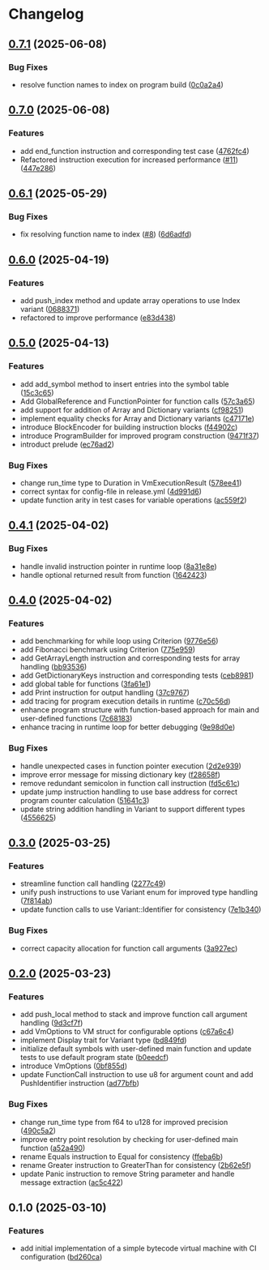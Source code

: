 # Changelog

## [0.7.1](https://github.com/burdockcascade/bytevm/compare/v0.7.0...v0.7.1) (2025-06-08)


### Bug Fixes

* resolve function names to index on program build ([0c0a2a4](https://github.com/burdockcascade/bytevm/commit/0c0a2a4c11ce20a63357b8f01175f4ee8c9293eb))

## [0.7.0](https://github.com/burdockcascade/bytevm/compare/v0.6.1...v0.7.0) (2025-06-08)


### Features

* add end_function instruction and corresponding test case ([4762fc4](https://github.com/burdockcascade/bytevm/commit/4762fc4299d0eb4722d5bed6e1ca8dba5a61b855))
* Refactored instruction execution for increased performance ([#11](https://github.com/burdockcascade/bytevm/issues/11)) ([447e286](https://github.com/burdockcascade/bytevm/commit/447e286805154c1a388cb4ed22b0750284d19bf3))

## [0.6.1](https://github.com/burdockcascade/bytevm/compare/v0.6.0...v0.6.1) (2025-05-29)


### Bug Fixes

* fix resolving function name to index ([#8](https://github.com/burdockcascade/bytevm/issues/8)) ([6d6adfd](https://github.com/burdockcascade/bytevm/commit/6d6adfdfc3db04ac2a931d0fba2fa17e4d163a3c))

## [0.6.0](https://github.com/burdockcascade/bytevm/compare/v0.5.0...v0.6.0) (2025-04-19)


### Features

* add push_index method and update array operations to use Index variant ([0688371](https://github.com/burdockcascade/bytevm/commit/06883718255a82f43dc9e0131669d263a0719005))
* refactored to improve performance ([e83d438](https://github.com/burdockcascade/bytevm/commit/e83d43814f7d2231a5e6bc791d0901e1ea912b26))

## [0.5.0](https://github.com/burdockcascade/bytevm/compare/v0.4.1...v0.5.0) (2025-04-13)


### Features

* add add_symbol method to insert entries into the symbol table ([15c3c65](https://github.com/burdockcascade/bytevm/commit/15c3c655b60e3b32f908e89d14b9a96966864c70))
* Add GlobalReference and FunctionPointer for function calls ([57c3a65](https://github.com/burdockcascade/bytevm/commit/57c3a65199061d15d53f7e4d6796189cd5d7e19f))
* add support for addition of Array and Dictionary variants ([cf98251](https://github.com/burdockcascade/bytevm/commit/cf982517b9d62a655d40a52bc03b2fe20aa1e086))
* implement equality checks for Array and Dictionary variants ([c47171e](https://github.com/burdockcascade/bytevm/commit/c47171e61bb2710f40c501939251be2eef3e94d9))
* introduce BlockEncoder for building instruction blocks ([f44902c](https://github.com/burdockcascade/bytevm/commit/f44902c702424ef379d9451c918cfa240bf20ac9))
* introduce ProgramBuilder for improved program construction ([9471f37](https://github.com/burdockcascade/bytevm/commit/9471f375a847c34b6fddf02b7250b97fe8ee80cd))
* introduct prelude ([ec76ad2](https://github.com/burdockcascade/bytevm/commit/ec76ad27f61f5c0a1a1828906e1b636935b93574))


### Bug Fixes

* change run_time type to Duration in VmExecutionResult ([578ee41](https://github.com/burdockcascade/bytevm/commit/578ee41599bdadb3d37d93207fd0b67677e15931))
* correct syntax for config-file in release.yml ([4d991d6](https://github.com/burdockcascade/bytevm/commit/4d991d62feff141acbc1eda79cfaee5374ca488b))
* update function arity in test cases for variable operations ([ac559f2](https://github.com/burdockcascade/bytevm/commit/ac559f280d147b74c98c0663750e5e28f0c777e7))

## [0.4.1](https://github.com/burdockcascade/bytevm/compare/v0.4.0...v0.4.1) (2025-04-02)


### Bug Fixes

* handle invalid instruction pointer in runtime loop ([8a31e8e](https://github.com/burdockcascade/bytevm/commit/8a31e8eb9118c415f728b5070dc0aac98c2a0e42))
* handle optional returned result from function ([1642423](https://github.com/burdockcascade/bytevm/commit/1642423f7df555fe0cda7a11df824f3bd8600724))

## [0.4.0](https://github.com/burdockcascade/bytevm/compare/v0.3.0...v0.4.0) (2025-04-02)


### Features

* add benchmarking for while loop using Criterion ([9776e56](https://github.com/burdockcascade/bytevm/commit/9776e567255cb3cea19d0aea64269f49156f8dfd))
* add Fibonacci benchmark using Criterion ([775e959](https://github.com/burdockcascade/bytevm/commit/775e959a220b03cac36cd006cf6efcf20d438de5))
* add GetArrayLength instruction and corresponding tests for array handling ([bb93536](https://github.com/burdockcascade/bytevm/commit/bb935366c21030f580363bc35de94eefb330b997))
* add GetDictionaryKeys instruction and corresponding tests ([ceb8981](https://github.com/burdockcascade/bytevm/commit/ceb89811b4ca6dd4af5f240977caf3d92d7b5822))
* add global table for functions ([3fa61e1](https://github.com/burdockcascade/bytevm/commit/3fa61e19d37af35986facbbc4be2b06315090a8c))
* add Print instruction for output handling ([37c9767](https://github.com/burdockcascade/bytevm/commit/37c976720bc7d437cdae03ff9a4a4dd661d77d7d))
* add tracing for program execution details in runtime ([c70c56d](https://github.com/burdockcascade/bytevm/commit/c70c56d95bf98cb8cfbba56c5695b35c92d5a729))
* enhance program structure with function-based approach for main and user-defined functions ([7c68183](https://github.com/burdockcascade/bytevm/commit/7c681838b0d5571ebe1b135d312ac63f14b2468a))
* enhance tracing in runtime loop for better debugging ([9e98d0e](https://github.com/burdockcascade/bytevm/commit/9e98d0e8a6d4667d51f988cc396074b568223d56))


### Bug Fixes

* handle unexpected cases in function pointer execution ([2d2e939](https://github.com/burdockcascade/bytevm/commit/2d2e939c2f50c5cc1dd43bf3ef9d3ad1adbcc579))
* improve error message for missing dictionary key ([f28658f](https://github.com/burdockcascade/bytevm/commit/f28658ffd6b712999a8f164185671501af8117f2))
* remove redundant semicolon in function call instruction ([fd5c61c](https://github.com/burdockcascade/bytevm/commit/fd5c61c2ef95b827d77afa5eda8b7dc2e46d7661))
* update jump instruction handling to use base address for correct program counter calculation ([51641c3](https://github.com/burdockcascade/bytevm/commit/51641c385a0e0c8839fc38738d7155bebd19e864))
* update string addition handling in Variant to support different types ([4556625](https://github.com/burdockcascade/bytevm/commit/45566250cdb26d752da2fe86074fec27fab89987))

## [0.3.0](https://github.com/burdockcascade/bytevm/compare/v0.2.0...v0.3.0) (2025-03-25)


### Features

* streamline function call handling ([2277c49](https://github.com/burdockcascade/bytevm/commit/2277c494277010d19ef5241bb8658245f18aab00))
* unify push instructions to use Variant enum for improved type handling ([7f814ab](https://github.com/burdockcascade/bytevm/commit/7f814ab0b7b6913e3cdce117eb4f5fbde23afed1))
* update function calls to use Variant::Identifier for consistency ([7e1b340](https://github.com/burdockcascade/bytevm/commit/7e1b34043003f76f4565aca0c30b6a50e1b7c25b))


### Bug Fixes

* correct capacity allocation for function call arguments ([3a927ec](https://github.com/burdockcascade/bytevm/commit/3a927ec4e75a6b079409307f95a67b06edef39ca))

## [0.2.0](https://github.com/burdockcascade/bytevm/compare/v0.1.0...v0.2.0) (2025-03-23)


### Features

* add push_local method to stack and improve function call argument handling ([9d3cf7f](https://github.com/burdockcascade/bytevm/commit/9d3cf7fdd26381b645175dc4ce02c856ee1c7f42))
* add VmOptions to VM struct for configurable options ([c67a6c4](https://github.com/burdockcascade/bytevm/commit/c67a6c41c4f3fd0c9c6061d5438db48482ff76ca))
* implement Display trait for Variant type ([bd849fd](https://github.com/burdockcascade/bytevm/commit/bd849fd742a1fc6ce55dcce81045bb23b764d206))
* initialize default symbols with user-defined main function and update tests to use default program state ([b0eedcf](https://github.com/burdockcascade/bytevm/commit/b0eedcfac85606dacbff5ebf4bbe793266d16f43))
* introduce VmOptions ([0bf855d](https://github.com/burdockcascade/bytevm/commit/0bf855db98692db5c15acc6028f5f0fa335c398a))
* update FunctionCall instruction to use u8 for argument count and add PushIdentifier instruction ([ad77bfb](https://github.com/burdockcascade/bytevm/commit/ad77bfb8e0a3dc0400e2fc908e8ae6d92bea849b))


### Bug Fixes

* change run_time type from f64 to u128 for improved precision ([490c5a2](https://github.com/burdockcascade/bytevm/commit/490c5a2ffcfc068c520b59493062ef4abab5bec9))
* improve entry point resolution by checking for user-defined main function ([a52a490](https://github.com/burdockcascade/bytevm/commit/a52a49066a52018973394de7c51799c91a563e56))
* rename Equals instruction to Equal for consistency ([ffeba6b](https://github.com/burdockcascade/bytevm/commit/ffeba6be78bfb5907ab47e20b18f22fb0d5346e8))
* rename Greater instruction to GreaterThan for consistency ([2b62e5f](https://github.com/burdockcascade/bytevm/commit/2b62e5f59e0edc5de9dcb1d2e77e011a745e0f32))
* update Panic instruction to remove String parameter and handle message extraction ([ac5c422](https://github.com/burdockcascade/bytevm/commit/ac5c422afcf34376c4d32822680a65de958f7367))

## 0.1.0 (2025-03-10)


### Features

* add initial implementation of a simple bytecode virtual machine with CI configuration ([bd260ca](https://github.com/burdockcascade/bytevm/commit/bd260ca045a82059cc560f3614455cf942b199a5))
